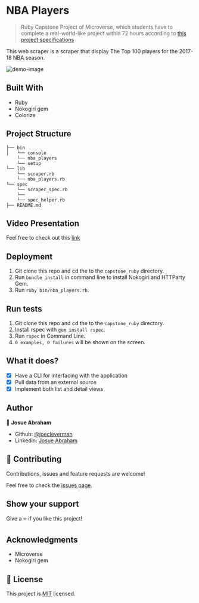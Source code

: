 # NBA Players

> Ruby Capstone Project of Microverse, which students have to complete a real-world-like project within 72 hours according to [this project specifications](https://www.notion.so/microverse/Build-your-own-scraper-f54eaca54d8a4d758a5f0141468127a8)

This web scraper is a scraper that display The Top 100 players for the 2017-18 NBA season.

![demo-image]()

## Built With

- Ruby
- Nokogiri gem
- Colorize

## Project Structure

```
├── bin
│   └── console
    └── nba_players
    └── setup
└── lib
    └── scraper.rb
    └── nba_players.rb
└── spec
    └── scraper_spec.rb
    └──
    └── spec_helper.rb
├── README.md
```

## Video Presentation

Feel free to check out this [link]()

## Deployment

1. Git clone this repo and cd the to the `capstone_ruby` directory.
2. Run `bundle install` in command line to install Nokogiri and HTTParty Gem.
3. Run `ruby bin/nba_players.rb`.

## Run tests

1. Git clone this repo and cd the to the `capstone_ruby` directory.
2. Install rspec with `gem install rspec`.
3. Run `rspec` in Command Line.
4. `0 examples, 0 failures` will be shown on the screen.

## What it does?

- [x] Have a CLI for interfacing with the application
- [x] Pull data from an external source
- [x] Implement both list and detail views

## Author

👤 **Josue Abraham**

- Github: [@joecleverman](https://github.com/joecleverman)
- Linkedin: [Josue Abraham](https://www.linkedin.com/in/a2josue/)

## 🤝 Contributing

Contributions, issues and feature requests are welcome!

Feel free to check the [issues page](https://github.com/joecleverman/capstone_ruby/issues?q=is%3Aissue+is%3Aopen+sort%3Aupdated-desc).

## Show your support

Give a ⭐️ if you like this project!

## Acknowledgments

- Microverse
- Nokogiri gem

## 📝 License

This project is [MIT](lic.url) licensed.
